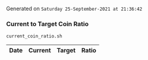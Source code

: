 Generated on `Saturday 25-September-2021 at 21:36:42`

### Current to Target Coin Ratio
`current_coin_ratio.sh`

Date|Current|Target|Ratio
---|---|---|---

